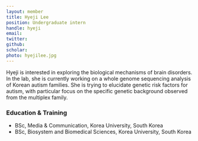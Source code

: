 ```yaml
---
layout: member
title: Hyeji Lee
position: Undergraduate intern
handle: hyeji
email:
twitter:
github:
scholar: 
photo: hyejilee.jpg
---
```


Hyeji is interested in exploring the biological mechanisms of brain disorders. In the lab, she is currently working on a whole genome sequencing analysis of Korean autism families. She is trying to elucidate genetic risk factors for autism, with particular focus on the specific genetic background observed from the multiplex family.


### Education & Training

- BSc, Media & Communication, Korea University, South Korea
- BSc, Biosystem and Biomedical Sciences, Korea University, South Korea